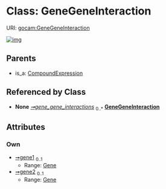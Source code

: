 
# Class: GeneGeneInteraction




URI: [gocam:GeneGeneInteraction](http://w3id.org/ontogpt/gocam/GeneGeneInteraction)


[![img](https://yuml.me/diagram/nofunky;dir:TB/class/[Gene]<gene2%200..1-%20[GeneGeneInteraction],[Gene]<gene1%200..1-%20[GeneGeneInteraction],[GoCamAnnotations]++-%20gene_gene_interactions%200..*>[GeneGeneInteraction],[CompoundExpression]^-[GeneGeneInteraction],[GoCamAnnotations],[Gene],[CompoundExpression])](https://yuml.me/diagram/nofunky;dir:TB/class/[Gene]<gene2%200..1-%20[GeneGeneInteraction],[Gene]<gene1%200..1-%20[GeneGeneInteraction],[GoCamAnnotations]++-%20gene_gene_interactions%200..*>[GeneGeneInteraction],[CompoundExpression]^-[GeneGeneInteraction],[GoCamAnnotations],[Gene],[CompoundExpression])

## Parents

 *  is_a: [CompoundExpression](CompoundExpression.md)

## Referenced by Class

 *  **None** *[➞gene_gene_interactions](goCamAnnotations__gene_gene_interactions.md)*  <sub>0..\*</sub>  **[GeneGeneInteraction](GeneGeneInteraction.md)**

## Attributes


### Own

 * [➞gene1](geneGeneInteraction__gene1.md)  <sub>0..1</sub>
     * Range: [Gene](Gene.md)
 * [➞gene2](geneGeneInteraction__gene2.md)  <sub>0..1</sub>
     * Range: [Gene](Gene.md)
